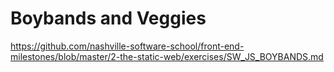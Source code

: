 # Boybands and Veggies

https://github.com/nashville-software-school/front-end-milestones/blob/master/2-the-static-web/exercises/SW_JS_BOYBANDS.md